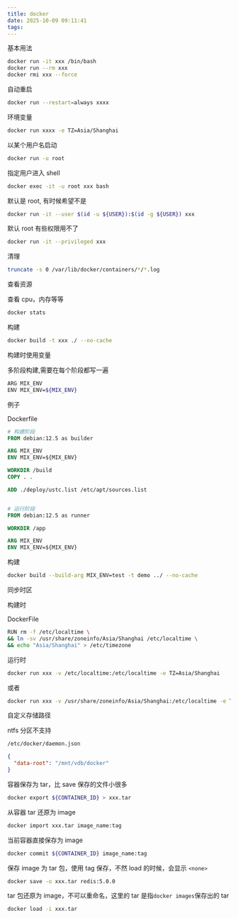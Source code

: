 ```yaml
---
title: docker
date: 2025-10-09 09:11:41
tags:
---
```


基本用法

```sh
docker run -it xxx /bin/bash
docker run --rm xxx
docker rmi xxx --force
```

自动重启

```sh
docker run --restart=always xxxx
```

环境变量

```sh
docker run xxxx -e TZ=Asia/Shanghai
```

以某个用户名启动

```sh
docker run -u root
```

指定用户进入 shell

```sh
docker exec -it -u root xxx bash
```

默认是 root, 有时候希望不是

```sh
docker run -it --user $(id -u ${USER}):$(id -g ${USER}) xxx
```

默认 root 有些权限用不了

```sh
docker run -it --privileged xxx
```

清理

```sh
truncate -s 0 /var/lib/docker/containers/*/*.log
```

查看资源

查看 cpu，内存等等

```sh
docker stats
```

构建

```sh
docker build -t xxx ./ --no-cache
```

构建时使用变量

多阶段构建,需要在每个阶段都写一遍

```sh
ARG MIX_ENV
ENV MIX_ENV=${MIX_ENV}
```

例子

Dockerfile

```dockerfile
# 构建阶段
FROM debian:12.5 as builder

ARG MIX_ENV
ENV MIX_ENV=${MIX_ENV}

WORKDIR /build
COPY . .

ADD ./deploy/ustc.list /etc/apt/sources.list


# 运行阶段
FROM debian:12.5 as runner

WORKDIR /app

ARG MIX_ENV
ENV MIX_ENV=${MIX_ENV}
```

构建

```sh
docker build --build-arg MIX_ENV=test -t demo ../ --no-cache
```

同步时区

构建时

DockerFile

```sh
RUN rm -f /etc/localtime \
&& ln -sv /usr/share/zoneinfo/Asia/Shanghai /etc/localtime \
&& echo "Asia/Shanghai" > /etc/timezone
```

运行时

```sh
docker run xxx -v /etc/localtime:/etc/localtime -e TZ=Asia/Shanghai
```

或者

```sh
docker run xxx -v /usr/share/zoneinfo/Asia/Shanghai:/etc/localtime -e TZ=Asia/Shanghai
```

自定义存储路径

ntfs 分区不支持

```sh
/etc/docker/daemon.json
```

```json
{
  "data-root": "/mnt/vdb/docker"
}
```

容器保存为 tar，比 save 保存的文件小很多

```sh
docker export ${CONTAINER_ID} > xxx.tar
```

从容器 tar 还原为 image

```sh
docker import xxx.tar image_name:tag
```

当前容器直接保存为 image

```sh
docker commit ${CONTAINER_ID} image_name:tag
```

保存 image 为 tar 包，使用 tag 保存，不然 load 的时候，会显示 `<none>`

```sh
docker save -o xxx.tar redis:5.0.0
```

tar 包还原为 image，不可以重命名，这里的 tar 是指`docker images`保存出的 tar

```sh
docker load -i xxx.tar
```
